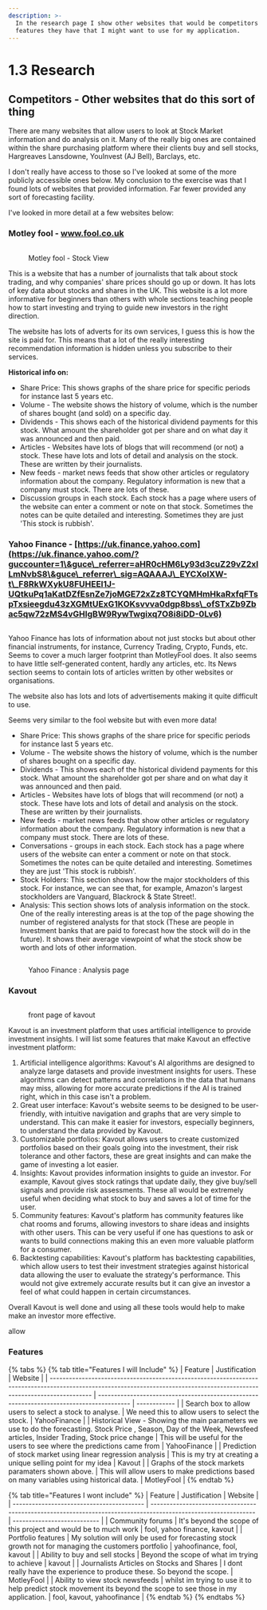 ```yaml
---
description: >-
  In the research page I show other websites that would be competitors and what
  features they have that I might want to use for my application.
---
```


# 1.3 Research

## Competitors - Other websites that do this sort of thing

There are many websites that allow users to look at Stock Market information and do analysis on it. Many of the really big ones are contained within the share purchasing platform where their clients buy and sell stocks, Hargreaves Lansdowne, YouInvest (AJ Bell), Barclays, etc.&#x20;

I don't really have access to those so I've looked at some of the more publicly accessible ones below. My conclusion to the exercise was that I found lots of websites that provided information. Far fewer provided any sort of forecasting facility.

I've looked in more detail at a few websites below:

### &#x20;Motley fool - www.fool.co.uk

<figure><img src="../.gitbook/assets/image (4) (1) (1).png" alt=""><figcaption><p>Motley fool - Stock View</p></figcaption></figure>

This is a website that has a number of journalists that talk about stock trading, and why companies' share prices should go up or down. It has lots of key data about stocks and shares in the UK. This website is a lot more informative for beginners than others with whole sections teaching people how to start investing and trying to guide new investors in the right direction.&#x20;

The website has lots of adverts for its own services, I guess this is how the site is paid for. This means that a lot of the really interesting recommendation information is hidden unless you subscribe to their services.

**Historical info on:**

* Share Price: This shows graphs of the share price for specific periods for instance last 5 years etc.
* Volume - The website shows the history of volume, which is the number of shares bought (and sold) on a specific day.
* Dividends - This shows each of the historical dividend payments for this stock. What amount the shareholder got per share and on what day it was announced and then paid.
* Articles - Websites have lots of blogs that will recommend (or not) a stock. These have lots and lots of detail and analysis on the stock. These are written by their journalists.&#x20;
* New feeds - market news feeds that show other articles or regulatory information about the company. Regulatory information is new that a company must stock. There are lots of these.&#x20;
* Discussion groups in each stock. Each stock has a page where users of the website can enter a comment or note on that stock. Sometimes the notes can be quite detailed and interesting. Sometimes they are just 'This stock is rubbish'.

### Yahoo Finance - [https://uk.finance.yahoo.com](https://uk.finance.yahoo.com/?guccounter=1\&guce\_referrer=aHR0cHM6Ly93d3cuZ29vZ2xlLmNvbS8\&guce\_referrer\_sig=AQAAAJ\_EYCXolXW-t\_F8RkWXykU8FUHEEI1J-UQtkuPq1aKatDZfEsnZe7joMGE72xZz8TCYQMHmHkaRxfqFTspTxsieegdu43zXGMtUExG1KOKsvvva0dgp8bss\_ofSTxZb9Zbac5qw72zMS4vGHlgBW9RywTwgixq7O8i8iDD-0Lv6)

<figure><img src="../.gitbook/assets/image (2) (2) (1).png" alt=""><figcaption></figcaption></figure>

Yahoo Finance has lots of information about not just stocks but about other financial instruments, for instance, Currency Trading, Crypto, Funds, etc. Seems to cover a much larger footprint than MotleyFool does. It also seems to have little self-generated content, hardly any articles, etc. Its News section seems to contain lots of articles written by other websites or organisations.

The website also has lots and lots of advertisements making it quite difficult to use.



Seems very similar to the fool website but with even more data!

* Share Price: This shows graphs of the share price for specific periods for instance last 5 years etc.
* Volume - The website shows the history of volume, which is the number of shares bought on a specific day.
* Dividends - This shows each of the historical dividend payments for this stock. What amount the shareholder got per share and on what day it was announced and then paid.
* Articles - Websites have lots of blogs that will recommend (or not) a stock. These have lots and lots of detail and analysis on the stock. These are written by their journalists.&#x20;
* New feeds - market news feeds that show other articles or regulatory information about the company. Regulatory information is new that a company must stock. There are lots of these.&#x20;
* Conversations - groups in each stock. Each stock has a page where users of the website can enter a comment or note on that stock. Sometimes the notes can be quite detailed and interesting. Sometimes they are just 'This stock is rubbish'.
* Stock Holders: This section shows how the major stockholders of this stock. For instance, we can see that, for example, Amazon's largest stockholders are Vanguard, Blackrock & State Street!.
* Analysis: This section shows lots of analysis information on the stock. One of the really interesting areas is at the top of the page showing the number of registered analysts for that stock (These are people in Investment banks that are paid to forecast how the stock will do in the future). It shows their average viewpoint of what the stock show be worth and lots of other information.&#x20;



<figure><img src="../.gitbook/assets/image (2) (1) (1) (1) (1).png" alt=""><figcaption><p>Yahoo Finance : Analysis page</p></figcaption></figure>



### &#x20;Kavout

<figure><img src="../.gitbook/assets/image (3) (1) (1).png" alt=""><figcaption><p>front page of kavout</p></figcaption></figure>

Kavout is an investment platform that uses artificial intelligence to provide investment insights. I will list some features that make Kavout an effective investment platform:

1. Artificial intelligence algorithms: Kavout's AI algorithms are designed to analyze large datasets and provide investment insights for users. These algorithms can detect patterns and correlations in the data that humans may miss, allowing for more accurate predictions if the AI is trained right, which in this case isn't a problem.
2. Great user interface: Kavout's website seems to be designed to be user-friendly, with intuitive navigation and graphs that are very simple to understand. This can make it easier for investors, especially beginners, to understand the data provided by Kavout.
3. Customizable portfolios: Kavout allows users to create customized portfolios based on their goals going into the investment, their risk tolerance and other factors, these are great insights and can make the game of investing a lot easier.
4. Insights: Kavout provides information insights to guide an investor. For example, Kavout gives stock ratings that update daily, they give buy/sell signals and provide risk assessments. These all would be extremely useful when deciding what stock to buy and saves a lot of time for the user.
5. Community features: Kavout's platform has community features like chat rooms and forums, allowing investors to share ideas and insights with other users. This can be very useful if one has questions to ask or wants to build connections making this an even more valuable platform for a consumer.
6. Backtesting capabilities: Kavout's platform has backtesting capabilities, which allow users to test their investment strategies against historical data allowing the user to evaluate the strategy's performance. This would not give extremely accurate results but it can give an investor a feel of what could happen in certain circumstances.

Overall Kavout is well done and using all these tools would help to make make an investor more effective.

allow

### Features

{% tabs %}
{% tab title="Features I will Include" %}
| Feature                                                                                                                                                                   | Justification                                                                            | Website      |
| ------------------------------------------------------------------------------------------------------------------------------------------------------------------------- | ---------------------------------------------------------------------------------------- | ------------ |
| Search box to allow users to select a stock to analyse.                                                                                                                   | We need this to allow users to select the stock.                                         | YahooFinance |
| Historical View - Showing the main parameters we use to do the forecasting. Stock Price , Season, Day of the Week, Newsfeed articles, Insider Trading, Stock price change | This will be useful for the users to see where the predictions came from                 | YahooFinance |
| Prediction of stock market using linear regression analysis                                                                                                               | This is my try at creating a unique selling point for my idea                            | Kavout       |
| Graphs of the stock markets paramaters shown above.                                                                                                                       | This will allow users to make predictions based on many variables using historical data. | MotleyFool   |
{% endtab %}

{% tab title="Features I wont include" %}
| Feature                                   | Justification                                                                                                  | Website                     |
| ----------------------------------------- | -------------------------------------------------------------------------------------------------------------- | --------------------------- |
| Community forums                          |  It's beyond the scope of this project and would be to much work                                               | fool, yahoo finance, kavout |
| Portfolio features                        | My solution will only be used for forecasting stock growth not for managing the customers portfolio            | yahoofinance, fool, kavout  |
| Ability to buy and sell stocks            | Beyond the scope of what im trying to achieve                                                                  |  kavout                     |
| Journalists Articles on Stocks and Shares | I dont really have the experience to produce these. So beyond the scope.                                       | MotleyFool                  |
| Ability to view stock newsfeeds           | whilst im trying to use it to help predict stock movement its beyond the scope to see those in my application. | fool, kavout, yahoofinance  |
{% endtab %}
{% endtabs %}
